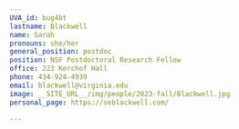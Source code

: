 ```yaml
---
UVA_id: bug4bt
lastname: Blackwell
name: Sarah
pronouns: she/her
general_position: postdoc
position: NSF Postdoctoral Research Fellow
office: 223 Kerchof Hall 
phone: 434-924-4939
email: blackwell@virginia.edu
image: __SITE_URL__/img/people/2023-fall/Blackwell.jpg
personal_page: https://seblackwell.com/

---
```

